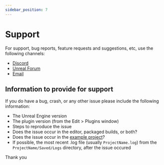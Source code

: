 ```yaml
---
sidebar_position: 7
---
```


# Support

For support, bug reports, feature requests and suggestions, etc, use the following channels:

- [Discord](https://discord.gg/3sTetT8yKB)
- [Unreal Forum](https://forums.unrealengine.com/t/new-tether-procedural-cable-rope-placement-tool/254197)
- [Email](mailto:acren.marketplace@gmail.com)

## Information to provide for support

If you do have a bug, crash, or any other issue please include the following information:

- The Unreal Engine version
- The plugin version (from the Edit > Plugins window)
- Steps to reproduce the issue
- Does the issue occur in the editor, packaged builds, or both?
- Does the issue occur in the [example project](/info/example-project/)?
- If possible, the most recent .log file (usually `ProjectName.log`) from the `ProjectName/Saved/Logs` directory, after the issue occured

Thank you